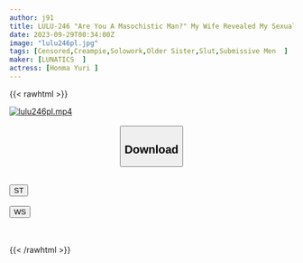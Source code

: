 ```yaml
---
author: j91
title: LULU-246 "Are You A Masochistic Man?" My Wife Revealed My Sexual Tendencies, And My Dormant Slutty Heart Was Ignited. My Big-breasted Step-sister, A Former SM Queen, Controlled My Ejaculation To The Limit In Our Home Alone, And Became Even More Obedient As A Servant. Record Of Scolding And Ejaculation That Turned Into Dick Yuri Honma
date: 2023-09-29T00:34:00Z
image: "lulu246pl.jpg"
tags: [Censored,Creampie,Solowork,Older Sister,Slut,Submissive Men	]
maker: [LUNATICS  ]
actress: [Honma Yuri ]
---
```



{{< rawhtml >}}

<div class="video" data-videoid="Wbez602djdtb6oG">
    <a href="javascript:;">
        <img src="https://my.j91.asia/posts/lulu246pl/lulu246pl.jpg" width="WIDTH" height="HEIGHT" alt="lulu246pl.mp4" loading="lazy">
    </a>
</div>

<script type="text/javascript" src="https://j91.asia/asset/on-demand-st.js"></script>

<br>
  <link rel="stylesheet" href="https://j91.asia/asset/bs5.css">
  
  <center>
  <button class="btn btn-primary" type="button" data-bs-toggle="collapse" data-bs-target=".multi-collapse" aria-expanded="false" aria-controls="multiCollapseExample1 multiCollapseExample2"><h2>Download</h2></button></center>
</p>
<div class="row">
  <div class="col">
    <div class="collapse multi-collapse" id="multiCollapseExample1">
      <div class="card card-body">
	      	      <br>
<div class="buttons">  
<a href="https://streamtape.to/v/Wbez602djdtb6oG"><button class="btn-hover color-3"><i class="fa fa-download"></i> ST</button></a></div>
    </div>
  </div>
</div>
  <div class="col">
    <div class="collapse multi-collapse" id="multiCollapseExample2">
      <div class="card card-body">
	      <br>
<div class="buttons">
    <a href="https://wolfstream.tv/eu52ry6q5j3k"><button class="btn-hover color-9"><i class="fa fa-download"></i> WS</button></a></div>
<br><br>
      </div>
    </div>
  </div>
</div>

{{< /rawhtml >}}